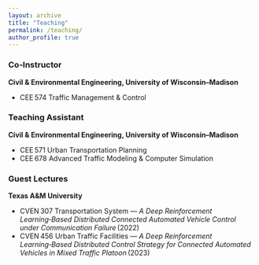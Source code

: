 ```yaml
---
layout: archive
title: "Teaching"
permalink: /teaching/
author_profile: true
---
```


### Co‑Instructor  
**Civil & Environmental Engineering, University of Wisconsin–Madison**

- CEE 574 Traffic Management & Control

### Teaching Assistant  
**Civil & Environmental Engineering, University of Wisconsin–Madison**

- CEE 571 Urban Transportation Planning  
- CEE 678 Advanced Traffic Modeling & Computer Simulation

### Guest Lectures  
**Texas A&M University**

- CVEN 307 Transportation System — *A Deep Reinforcement Learning‑Based Distributed Connected Automated Vehicle Control under Communication Failure* (2022)  
- CVEN 456 Urban Traffic Facilities — *A Deep Reinforcement Learning‑Based Distributed Control Strategy for Connected Automated Vehicles in Mixed Traffic Platoon* (2023)
